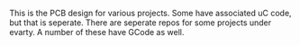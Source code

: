 This is the PCB design for various projects. Some have associated uC code, but that is seperate. There are seperate repos for some projects under evarty. A number of these have GCode as well. 
